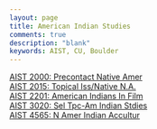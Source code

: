 ```yaml
---
layout: page
title: American Indian Studies
comments: true
description: "blank"
keywords: AIST, CU, Boulder
---
```

<body>
<div><a href="../../courses/AIST-2000">AIST 2000: Precontact Native Amer</a></div>
<div><a href="../../courses/AIST-2015">AIST 2015: Topical Iss/Native N.A.</a></div>
<div><a href="../../courses/AIST-2201">AIST 2201: American Indians In Film</a></div>
<div><a href="../../courses/AIST-3020">AIST 3020: Sel Tpc-Am Indian Stdies</a></div>
<div><a href="../../courses/AIST-4565">AIST 4565: N Amer Indian Accultur</a></div>
</body>